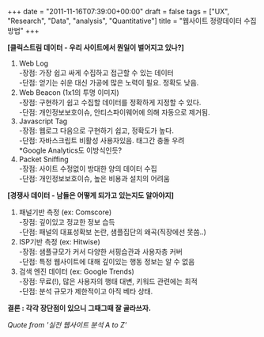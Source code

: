 +++
date = "2011-11-16T07:39:00+00:00"
draft = false
tags = ["UX", "Research", "Data", "analysis", "Quantitative"]
title = "웹사이트 정량데이터 수집 방법"
+++
<p><strong>[클릭스트림 데이터 - 우리 사이트에서 뭔일이 벌어지고 있나?]</strong></p>&#13;
<ol><li>Web Log<br />-장점: 가장 쉽고 싸게 수집하고 접근할 수 있는 데이터<br />-단점: 얻기는 쉬운 대신 가공에 많은 노력이 필요. 정확도 낮음.</li>&#13;
<li>Web Beacon (1x1의 투명 이미지)<br />-장점: 구현하기 쉽고 수집할 데이터를 정확하게 지정할 수 있다.<br />-단점: 개인정보보호이슈, 안티스파이웨어에 의해 자동으로 제거됨.</li>&#13;
<li>Javascript Tag<br />-장점: 웹로그 다음으로 구현하기 쉽고, 정확도가 높다.<br />-단점: 자바스크립트 비활성 사용자있음. 태그간 충돌 우려<br />*Google Analytics도 이방식인듯? </li>&#13;
<li>Packet Sniffing<br />-장점: 사이트 수정없이 방대한 양의 데이터 수집<br />-단점: 개인정보보호이슈, 높은 비용과 설치의 어려움</li>&#13;
</ol><p><strong>[경쟁사 데이터 - 남들은 어떻게 되가고 있는지도 알아야지]</strong></p>&#13;
<ol><li>패널기반 측정 (ex: Comscore)<br />-장점: 깊이있고 정교한 정보 습득<br />-단점: 패널의 대표성확보 논란, 샘플집단의 왜곡(직장에선 못씀..)</li>&#13;
<li>ISP기반 측정 (ex: Hitwise)<br />-장점: 샘플규모가 커서 다양한 서핑습관과 사용자층 커버<br />-단점: 특정 웹사이트에 대해 깊이있는 행동 정보는 알 수 없음</li>&#13;
<li>검색 엔진 데이터 (ex: Google Trends)<br />-장점: 무료(!), 많은 사용자의 행태 대변, 키워드 관련에는 최적<br />-단점: 분석 규모가 제한적이고 아직 베타 상태. </li>&#13;
</ol><p><strong>결론 : 각각 장단점이 있으니 그때그때 잘 골라쓰자.</strong></p>&#13;
<p><em>Quote from '실전 웹사이트 분석 A to Z'</em></p> 